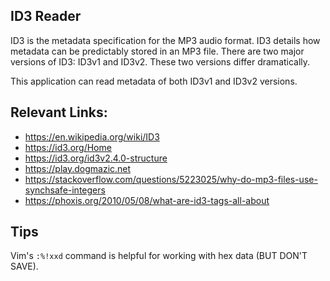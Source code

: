 ## ID3 Reader
ID3 is the metadata specification for the MP3 audio format. ID3 details how metadata can be predictably stored in an MP3 file. There are two major versions of ID3: ID3v1 and ID3v2. These two versions differ dramatically. 

This application can read metadata of both ID3v1 and ID3v2 versions.

## Relevant Links:
- https://en.wikipedia.org/wiki/ID3
- https://id3.org/Home
- https://id3.org/id3v2.4.0-structure
- https://play.dogmazic.net
- https://stackoverflow.com/questions/5223025/why-do-mp3-files-use-synchsafe-integers
- https://phoxis.org/2010/05/08/what-are-id3-tags-all-about


## Tips
Vim's `:%!xxd` command is helpful for working with hex data (BUT DON'T SAVE).
